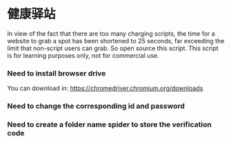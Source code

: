 # 健康驿站
In view of the fact that there are too many charging scripts, the time for a website to grab a spot has been shortened to 25 seconds, far exceeding the limit that non-script users can grab. So open source this script. This script is for learning purposes only, not for commercial use.

### Need to install browser drive
You can download in:
https://chromedriver.chromium.org/downloads

### Need to change the corresponding id and password

### Need to create a folder name spider to store the verification code
